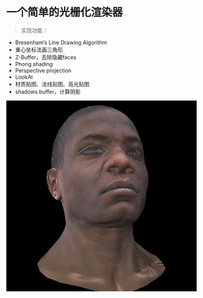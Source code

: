 # 一个简单的光栅化渲染器

> 实现功能：
- Bresenham’s Line Drawing Algorithm
- 重心坐标法画三角形
- Z-Buffer，去除隐藏faces
- Phong shading
- Perspective projection
- LookAt
- 材质贴图、法线贴图、高光贴图
- shadows buffer，计算阴影

![渲染结果展示](https://github.com/irenjie/MyRender/blob/main/%E6%B8%B2%E6%9F%93%E7%BB%93%E6%9E%9C%E5%B1%95%E7%A4%BA.bmp)
